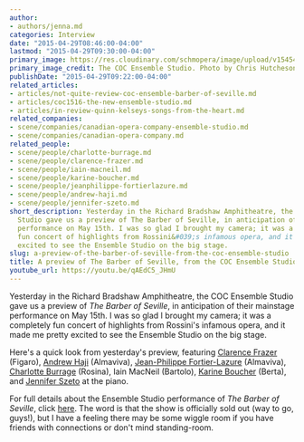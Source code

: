 ```yaml
---
author:
- authors/jenna.md
categories: Interview
date: "2015-04-29T08:46:00-04:00"
lastmod: "2015-04-29T09:30:00-04:00"
primary_image: https://res.cloudinary.com/schmopera/image/upload/v1545409169/media/webhook-uploads/1430313739461/IMG_20150428_112836.jpg.jpg
primary_image_credit: The COC Ensemble Studio. Photo by Chris Hutcheson.
publishDate: "2015-04-29T09:22:00-04:00"
related_articles:
- articles/not-quite-review-coc-ensemble-barber-of-seville.md
- articles/coc1516-the-new-ensemble-studio.md
- articles/in-review-quinn-kelseys-songs-from-the-heart.md
related_companies:
- scene/companies/canadian-opera-company-ensemble-studio.md
- scene/companies/canadian-opera-company.md
related_people:
- scene/people/charlotte-burrage.md
- scene/people/clarence-frazer.md
- scene/people/iain-macneil.md
- scene/people/karine-boucher.md
- scene/people/jeanphilippe-fortierlazure.md
- scene/people/andrew-haji.md
- scene/people/jennifer-szeto.md
short_description: Yesterday in the Richard Bradshaw Amphitheatre, the COC Ensemble
  Studio gave us a preview of The Barber of Seville, in anticipation of their mainstage
  performance on May 15th. I was so glad I brought my camera; it was a completely
  fun concert of highlights from Rossini&#039;s infamous opera, and it made me pretty
  excited to see the Ensemble Studio on the big stage.
slug: a-preview-of-the-barber-of-seville-from-the-coc-ensemble-studio
title: A preview of The Barber of Seville, from the COC Ensemble Studio
youtube_url: https://youtu.be/qAEdC5_JHmU
---
```


Yesterday in the Richard Bradshaw Amphitheatre, the COC Ensemble Studio gave us a preview of *The Barber of Seville*, in anticipation of their mainstage performance on May 15th. I was so glad I brought my camera; it was a completely fun concert of highlights from Rossini's infamous opera, and it made me pretty excited to see the Ensemble Studio on the big stage.

Here's a quick look from yesterday's preview, featuring [Clarence Frazer](https://twitter.com/clarencefrazer) (Figaro), [Andrew Haji](https://twitter.com/andrewhaji) (Almaviva), [Jean-Philippe Fortier-Lazure](https://twitter.com/jfortierlazure) (Almaviva), [Charlotte Burrage](https://twitter.com/burragec) (Rosina), Iain MacNeil (Bartolo), [Karine Boucher](https://twitter.com/BoucherKarine) (Berta), and [Jennifer Szeto](https://twitter.com/szetojenn) at the piano.

For full details about the Ensemble Studio performance of *The Barber of Seville*, click [here](http://www.coc.ca/PerformancesAndTickets/1415Season/BarberofSeville/EnsembleStudioPerformance.aspx). The word is that the show is officially sold out (way to go, guys!), but I have a feeling there may be some wiggle room if you have friends with connections or don't mind standing-room.
